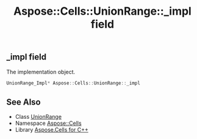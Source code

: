 ﻿---
title: Aspose::Cells::UnionRange::_impl field
linktitle: _impl
second_title: Aspose.Cells for C++ API Reference
description: 'Aspose::Cells::UnionRange::_impl field. The implementation object in C++.'
type: docs
weight: 3000
url: /cpp/aspose.cells/unionrange/_impl/
---
## _impl field


The implementation object.

```cpp
UnionRange_Impl* Aspose::Cells::UnionRange::_impl
```

## See Also

* Class [UnionRange](../)
* Namespace [Aspose::Cells](../../)
* Library [Aspose.Cells for C++](../../../)

